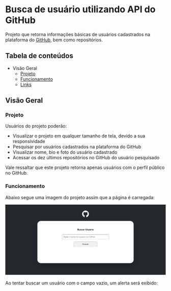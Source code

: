 # Busca de usuário utilizando API do GitHub

Projeto que retorna informações básicas de usuários cadastrados na plataforma do [GitHub](https://github.com/), bem como repositórios.

## Tabela de conteúdos

- Visão Geral
    - [Projeto](#projeto)
    - [Funcionamento](#funcionamento)
    - [Links](#links)


## Visão Geral

### Projeto

Usuários do projeto poderão:

- Visualizar o projeto em qualquer tamanho de tela, devido a sua responsividade
- Pesquisar por usuários cadastrados na plataforma do GitHub
- Visualizar nome, bio e foto do usuário cadastrado
- Acessar os dez últimos repositórios no GitHub do usuário pesquisado

Vale ressaltar que este projeto retorna apenas usuários com o perfil público no GitHub.

### Funcionamento

Abaixo segue uma imagem do projeto assim que a página é carregada:

![Imagem da versão desktop](/src/design/desktop-design.png)

Ao tentar buscar um usuário com o campo vazio, um alerta será exibido:
